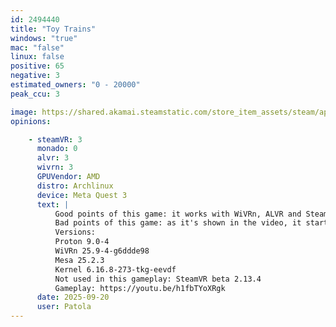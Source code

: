 ```yaml
---
id: 2494440
title: "Toy Trains"
windows: "true"
mac: "false"
linux: false
positive: 65
negative: 3
estimated_owners: "0 - 20000"
peak_ccu: 3

image: https://shared.akamai.steamstatic.com/store_item_assets/steam/apps/2494440/header.jpg?t=1728567365
opinions:

    - steamVR: 3
      monado: 0
      alvr: 3
      wivrn: 3
      GPUVendor: AMD
      distro: Archlinux
      device: Meta Quest 3
      text: |
          Good points of this game: it works with WiVRn, ALVR and Steam Link.
          Bad points of this game: as it's shown in the video, it starts misaligned with all three software (and that also occurs in Windows) and it is resistant against recentering. I kept needing to move within my playspace. Too cumbersome, I ended up refunding the game. There are others of this genre that play much better and also have better and more responsive graphics and controls, for example Rolling Line.
          Versions:
          Proton 9.0-4
          WiVRn 25.9-4-g6ddde98
          Mesa 25.2.3
          Kernel 6.16.8-273-tkg-eevdf
          Not used in this gameplay: SteamVR beta 2.13.4
          Gameplay: https://youtu.be/h1fbTYoXRgk
      date: 2025-09-20
      user: Patola
---
```


